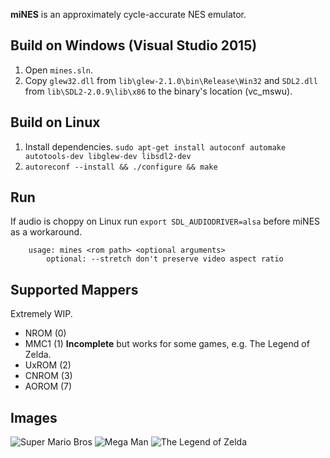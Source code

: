 **miNES** is an approximately cycle-accurate NES emulator.

## Build on Windows (Visual Studio 2015)
1. Open `mines.sln`.
2. Copy `glew32.dll` from `lib\glew-2.1.0\bin\Release\Win32` and `SDL2.dll` from `lib\SDL2-2.0.9\lib\x86` to the binary's location (vc_mswu).

## Build on Linux
1. Install dependencies.
```sudo apt-get install autoconf automake autotools-dev libglew-dev libsdl2-dev```
2. ```autoreconf --install && ./configure && make```

## Run
If audio is choppy on Linux run `export SDL_AUDIODRIVER=alsa` before miNES as a workaround.
```
	usage: mines <rom path> <optional arguments>
		optional: --stretch	don't preserve video aspect ratio
```

## Supported Mappers

Extremely WIP.

* NROM (0)
* MMC1 (1) **Incomplete** but works for some games, e.g. The Legend of Zelda.
* UxROM (2)
* CNROM (3)
* AOROM (7)

## Images
![Super Mario Bros](https://i.imgur.com/t1c1wHy.jpg)
![Mega Man](https://i.imgur.com/4VtUXjI.jpg)
![The Legend of Zelda](https://i.imgur.com/rTTSR5T.jpg)

